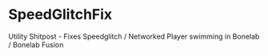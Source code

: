 # SpeedGlitchFix
 Utility Shitpost - Fixes Speedglitch / Networked Player swimming in Bonelab / Bonelab Fusion
